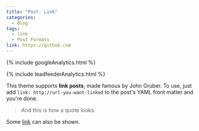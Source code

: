 ```yaml
---
title: "Post: Link"
categories:
  - Blog
tags:
  - link
  - Post Formats
link: https://github.com
---
```

<!-- Google analytics -->
{% include googleAnalytics.html %}
<!-- leadfeeder analytics -->
{% include leadfeederAnalytics.html %}

This theme supports **link posts**, made famous by John Gruber. To use, just add `link: http://url-you-want-linked` to the post's YAML front matter and you're done.

> And this is how a quote looks.

Some [link](#) can also be shown.
